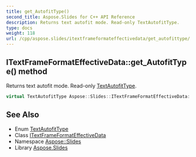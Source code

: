 ```yaml
---
title: get_AutofitType()
second_title: Aspose.Slides for C++ API Reference
description: Returns text autofit mode. Read-only TextAutofitType.
type: docs
weight: 118
url: /cpp/aspose.slides/itextframeformateffectivedata/get_autofittype/
---
```

## ITextFrameFormatEffectiveData::get_AutofitType() method


Returns text autofit mode. Read-only [TextAutofitType](../../textautofittype/).

```cpp
virtual TextAutofitType Aspose::Slides::ITextFrameFormatEffectiveData::get_AutofitType()=0
```

## See Also

* Enum [TextAutofitType](../textautofittype/)
* Class [ITextFrameFormatEffectiveData](./)
* Namespace [Aspose::Slides](../)
* Library [Aspose.Slides](../../)